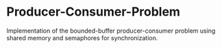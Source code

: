 # Producer-Consumer-Problem
Implementation of the bounded-buffer producer-consumer problem using shared memory and semaphores for synchronization.
